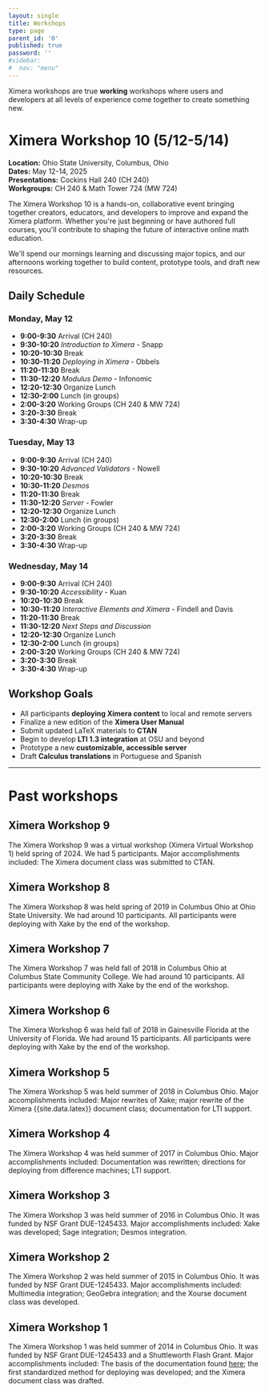 ```yaml
---
layout: single
title: Workshops
type: page
parent_id: '0'
published: true
password: ''
#sidebar:
#  nav: "menu"
---
```


Ximera workshops are true **working** workshops where users and
developers at all levels of experience come together to create
something new.

# Ximera Workshop 10 (5/12-5/14)

**Location:** Ohio State University, Columbus, Ohio  
**Dates:** May 12-14, 2025  
**Presentations:** Cockins Hall 240 (CH 240)  
**Workgroups:** CH 240 & Math Tower 724 (MW 724)


The Ximera Workshop 10 is a hands-on, collaborative event bringing together creators, educators, and developers to improve and expand the Ximera platform. Whether you're just beginning or have authored full courses, you'll contribute to shaping the future of interactive online math education.

We'll spend our mornings learning and discussing major topics, and our afternoons working together to build content, prototype tools, and draft new resources.



## Daily Schedule

### Monday, May 12

- **9:00-9:30** Arrival (CH 240)  
- **9:30-10:20** *Introduction to Ximera* - Snapp  
- **10:20-10:30** Break  
- **10:30-11:20** *Deploying in Ximera* - Obbels  
- **11:20-11:30** Break  
- **11:30-12:20** *Modulus Demo* - Infonomic  
- **12:20-12:30** Organize Lunch  
- **12:30-2:00** Lunch (in groups)
- **2:00-3:20** Working Groups (CH 240 & MW 724)  
- **3:20-3:30** Break  
- **3:30-4:30** Wrap-up  


### Tuesday, May 13

- **9:00-9:30** Arrival (CH 240)  
- **9:30-10:20** *Advanced Validators* - Nowell  
- **10:20-10:30** Break  
- **10:30-11:20** *Desmos*  
- **11:20-11:30** Break  
- **11:30-12:20** *Server* - Fowler  
- **12:20-12:30** Organize Lunch  
- **12:30-2:00** Lunch (in groups)
- **2:00-3:20** Working Groups (CH 240 & MW 724)  
- **3:20-3:30** Break  
- **3:30-4:30** Wrap-up  


### Wednesday, May 14

- **9:00-9:30** Arrival (CH 240)  
- **9:30-10:20** *Accessibility* - Kuan  
- **10:20-10:30** Break  
- **10:30-11:20** *Interactive Elements and Ximera* - Findell and Davis
- **11:20-11:30** Break  
- **11:30-12:20** *Next Steps and Discussion*  
- **12:20-12:30** Organize Lunch  
- **12:30-2:00** Lunch (in groups)
- **2:00-3:20** Working Groups (CH 240 & MW 724)  
- **3:20-3:30** Break  
- **3:30-4:30** Wrap-up  


## Workshop Goals

- All participants **deploying Ximera content** to local and remote servers
- Finalize a new edition of the **Ximera User Manual**
- Submit updated LaTeX materials to **CTAN**
- Begin to develop **LTI 1.3 integration** at OSU and beyond
- Prototype a new **customizable, accessible server**
- Draft **Calculus translations** in Portuguese and Spanish

---

# Past workshops


## Ximera Workshop 9



The Ximera Workshop 9 was a virtual workshop (Ximera Virtual Workshop 1) held spring of 2024. We had 5 participants.  Major
accomplishments included: The Ximera document class was submitted to CTAN.








## Ximera Workshop 8



The Ximera Workshop 8 was held spring of 2019 in Columbus Ohio at Ohio State University. We had around 10 participants. All participants were deploying with Xake
by the end of the workshop.



## Ximera Workshop 7



The Ximera Workshop 7 was held fall of 2018 in Columbus Ohio at Columbus State Community College. We had around 10 participants. All participants were deploying with Xake
by the end of the workshop.


## Ximera Workshop 6


The Ximera Workshop 6 was held fall of 2018 in Gainesville Florida at the University of Florida. We had around 15 participants. All participants were deploying with Xake
by the end of the workshop.


## Ximera Workshop 5

The Ximera Workshop 5 was held summer of 2018 in Columbus Ohio.  Major
accomplishments included: Major rewrites of Xake; major rewrite of the Ximera {{site.data.latex}} document class; documentation for LTI support.





## Ximera Workshop 4


The Ximera Workshop 4 was held summer of 2017 in Columbus Ohio.  Major
accomplishments included: Documentation was rewritten; directions for
deploying from difference machines; LTI support. 




## Ximera Workshop 3

The Ximera Workshop 3 was held summer of 2016 in Columbus Ohio.  It
was funded by NSF Grant DUE-1245433. Major accomplishments included:
Xake was developed; Sage integration; Desmos integration.

## Ximera Workshop 2

The Ximera Workshop 2 was held summer of 2015 in Columbus Ohio.  It
was funded by NSF Grant DUE-1245433. Major accomplishments included:
Multimedia integration; GeoGebra integration; and the Xourse document
class was developed.

## Ximera Workshop 1

The Ximera Workshop 1 was held summer of 2014 in Columbus Ohio.  It
was funded by NSF Grant DUE-1245433 and a Shuttleworth Flash Grant.
Major accomplishments included: The basis of the documentation found
[here](https://ximera.osu.edu/introduction/gettingStarted); the first
standardized method for deploying was developed; and the Ximera
document class was drafted.
